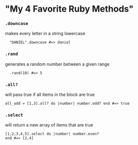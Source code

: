 # "My 4 Favorite Ruby Methods"

### `.downcase`
makes every letter in a string lowercase
```
  "DANIEL".downcase #=> daniel
```

### `.rand`
generates a random number between a given range
```
  .rand(10) #=> 5
```

### `.all?`
will pass true if all items in the block are true
```
all_odd = [1,3].all? do |number| number.odd? end #=> true
```

### `.select`
will return a new array of items that are true
```
[1,2,3,4,5].select do |number| number.even?
end #=> [2,4]
```
